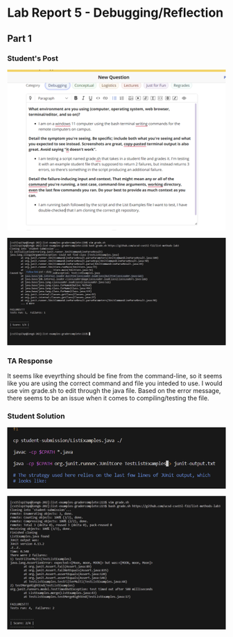 # **Lab Report 5 - Debugging/Reflection**

## Part 1 ##

### Student's Post ### 
![Image of Student post](https://github.com/Yves-M22/cse15l-lab-reports/blob/main/images5/Screenshot%202023-06-04%20213607.png?raw=true) 

![Image of Student screenshot](https://github.com/Yves-M22/cse15l-lab-reports/blob/main/images5/Screenshot%202023-06-04%20194207.png?raw=true) 

### TA Response ###

It seems like eveyrthing should be fine from the command-line, so it seems like you are using the correct command and file you inteded to use. I would use vim grade.sh to edit through the java file. Based on the error message, there seems to be an issue when it comes to compiling/testing the file.

### Student Solution ### 

![Image of Student solution 1](https://github.com/Yves-M22/cse15l-lab-reports/blob/main/images5/Screenshot%202023-06-04%20220748.png?raw=true) 

![Image of Student solution 2](https://github.com/Yves-M22/cse15l-lab-reports/blob/main/images5/Screenshot%202023-06-04%20220808.png?raw=true) 

